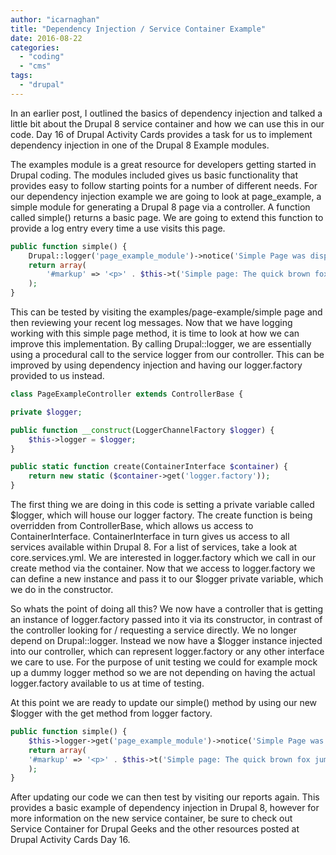 ```yaml
---
author: "icarnaghan"
title: "Dependency Injection / Service Container Example"
date: 2016-08-22
categories: 
  - "coding"
  - "cms"
tags: 
  - "drupal"
---
```


In an earlier post, I outlined the basics of dependency injection and talked a little bit about the Drupal 8 service container and how we can use this in our code. Day 16 of Drupal Activity Cards provides a task for us to implement dependency injection in one of the Drupal 8 Example modules.

The examples module is a great resource for developers getting started in Drupal coding. The modules included gives us basic functionality that provides easy to follow starting points for a number of different needs. For our dependency injection example we are going to look at page\_example, a simple module for generating a Drupal 8 page via a controller. A function called simple() returns a basic page. We are going to extend this function to provide a log entry every time a use visits this page.

```php
public function simple() {
    Drupal::logger('page_example_module')->notice('Simple Page was displayed');
    return array(
        '#markup' => '<p>' . $this->t('Simple page: The quick brown fox jumps over the lazy dog.') . '</p>',
    );
}
```

This can be tested by visiting the examples/page\-example/simple page and then reviewing your recent log messages. Now that we have logging working with this simple page method, it is time to look at how we can improve this implementation. By calling Drupal::logger, we are essentially using a procedural call to the service logger from our controller. This can be improved by using dependency injection and having our logger.factory provided to us instead.

```php
class PageExampleController extends ControllerBase {

private $logger;

public function __construct(LoggerChannelFactory $logger) {
    $this->logger = $logger;
}

public static function create(ContainerInterface $container) {
    return new static ($container->get('logger.factory'));
}
```

The first thing we are doing in this code is setting a private variable called $logger, which will house our logger factory. The create function is being overridden from ControllerBase, which allows us access to ContainerInterface. ContainerInterface in turn gives us access to all services available within Drupal 8. For a list of services, take a look at core.services.yml. We are interested in logger.factory which we call in our create method via the container. Now that we access to logger.factory we can define a new instance and pass it to our $logger private variable, which we do in the constructor.

So whats the point of doing all this? We now have a controller that is getting an instance of logger.factory passed into it via its constructor, in contrast of the controller looking for / requesting a service directly. We no longer depend on Drupal::logger. Instead we now have a $logger instance injected into our controller, which can represent logger.factory or any other interface we care to use. For the purpose of unit testing we could for example mock up a dummy logger method so we are not depending on having the actual logger.factory available to us at time of testing.

At this point we are ready to update our simple() method by using our new $logger with the get method from logger factory.

```php
public function simple() {
    $this->logger->get('page_example_module')->notice('Simple Page was displayed');
    return array(
    '#markup' => '<p>' . $this->t('Simple page: The quick brown fox jumps over the lazy dog.') . '</p>',
    );
}
```

After updating our code we can then test by visiting our reports again. This provides a basic example of dependency injection in Drupal 8, however for more information on the new service container, be sure to check out Service Container for Drupal Geeks and the other resources posted at Drupal Activity Cards Day 16.
